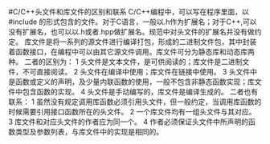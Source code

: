 #C/C++头文件和库文件的区别和联系
C/C++编程中，可以写在程序里面，以#include 的形式包含的文件。对于C语言，一般以.h作为扩展名；对于C++,可以没有扩展名，也可以以.h或者.hpp做扩展名。规范中对头文件的扩展名并没有做约定。
库文件是将一系列的源文件进行编译打包，形成的二进制文件包，其中封装着函数接口，在编程中可以由其它源文件调用。库文件可分为静态库和动态库两种。
二者的区别为：
1 头文件是文本文件，是可供阅读的；库文件是二进制文件，不可直接阅读。
2 头文件在编译中使用；库文件在链接中使用。
3 头文件中是函数或定义的声明，及少量内联函数的使用，一般不包含非静态函数实现；库文件中包含函数的实现。
4 头文件是手动编写的，库文件是编译生成的。
二者也有联系：
1 虽然没有规定调用库函数必须引用头文件，但一般约定，当调用库函数的时候需要引用接口函数所在的头文件。
2 一个库文件均有一组头文件与其对应。
3 库文件和对应头文件的作者应为同一个。
4 作者必须保证头文件中所声明的函数类型及参数列表，与库文件中的实现是相同的。
